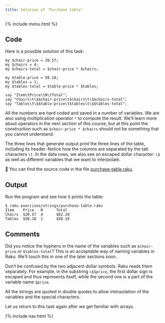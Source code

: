 ```yaml
---
title: Solution of ’Purchase table‘
---
```


{% include menu.html %}

## Code

Here is a possible solution of this task:

    my $chair-price = 20.57;
    my $chairs = 4;
    my $chairs-total = $chair-price * $chairs;

    my $table-price = 50.18;
    my $tables = 1;
    my $tables-total = $table-price * $tables;

    say "Item\tPrice\tN\tTotal";
    say "Chairs\t\$$chair-price\t$chairs\t\$$chairs-total";
    say "Tables\t\$$table-price\t$tables\t\$$tables-total";

All the numbers are hard coded and saved in a number of variables. We are also using multiplication operator `*` to compute the result. We’ll learn more about operators in the next section of this course, but at this point the construction such as `$chair-price * $chairs` should not be something that you cannot understand.

The three lines that generate output print the three lines of the table, including its header. Notice how the columns are separated by the tab characters `\t`. In the data rows, we also see an escaped dollar character: `\$` as well as different variables that we want to interpolate.

🦋 You can find the source code in the file [purchase-table.raku](https://github.com/ash/raku-course/blob/master/exercises/strings/purchase-table.raku).

## Output

Run the program and see how it prints the table:

    $ raku exercises/strings/purchase-table.raku
    Item    Price   N      Total
    Chairs  $20.57  4      $82.28
    Tables  $50.18  1      $50.18

## Comments

Did you notice the hyphens in the name of the variables such as `$chair-price` or `$tables-total`? This is an acceptable way of naming variables in Raku. We’ll touch this in one of the later sections soon.

Don’t be confused by the two adjacent dollar symbols. Raku reads them separately. For example, in the substring `\$$price`, the first dollar sign is escaped and thus represents itself, while the second one is a part of the variable name `$price`.

All the strings are quoted in double quotes to allow interpolation of the variables and the special characters.

Let us return to this task again after we get familiar with arrays.

{% include nav.html %}
